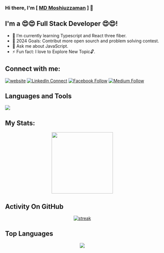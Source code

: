 ### Hi there, I'm  [ <a href="https://github.com/moshiuzzaman">MD Moshiuzzaman</a> ] 👋

## I'm a 😍😍 Full Stack Developer 😍😍!
- 🌱 I’m currently learning Typescript and React three fiber.
- 🥅 2024 Goals: Contribut more open sourch and problem solving contest.
- 💬 Ask me about JavaScript.
- ⚡ Fun fact: I love to Explore New Topic🔓. 

## Connect with me:
[![website](https://img.shields.io/badge/Website-46a2f1.svg?&style=flat-square&logo=Google-Chrome&logoColor=white&link=http://moshiuzzaman.netlify.app/)](https://shozonraj.com)
[![LinkedIn Connect](https://img.shields.io/badge/%20-Connect-black?color=14171A&labelColor=212121&logo=linkedin&logoColor=ffffff)](https://www.linkedin.com/in/shozonraj) 
[![Facebook Follow](https://img.shields.io/badge/%20-Follow-black?color=14171A&labelColor=1976d2&logo=facebook&logoColor=ffffff)](https://www.facebook.com/shozonraj) 
[![Medium Follow](https://img.shields.io/badge/%20-Follow-black?color=14171A&labelColor=1976d2&logo=medium&logoColor=ffffff)](https://shozonraj.medium.com/) 




## Languages and Tools

<p align="left"> <a href="https://github.com/thinkright20"><img src="https://skillicons.dev/icons?i=js,ts,vscode,nestjs,nextjs,azure,jest,aws,github,mongodb,mysql,css,html,express,nodejs,docker,react,redis,redux,prisma,nginx,firebase,tailwind,bootstrap,cloudflare,figma,gatsby,git,heroku,kafka,linux,materialui,netlify,postman,rabbitmq,sass,tensorflow,threejs,wordpress"> </a> </p>


## My Stats:
<p align="center">
<img height="200px" src="https://github-readme-stats-git-master-moshiuzzamans-projects.vercel.app/api?username=moshiuzzaman&show_icons=true&count_private=true&theme=gruvbox&bg_color=0d1117">
</p>

## Activity On GitHub
<p align="center">
  <a href="https://github.com/moshiuzzaman">      
<img title="stats" alt="streak" src="https://github-readme-streak-stats.herokuapp.com/?user=moshiuzzaman&theme=dark&stroke=f53b3b&bg_color=0d1117"/>
</a> 
</p>


## Top Languages

<p align="center">
  <img src="https://github-readme-stats.vercel.app/api/top-langs/?username=moshiuzzaman&theme=gruvbox&stroke=f53b3b&card_width=500&bg_color=0d1117">
</p>

